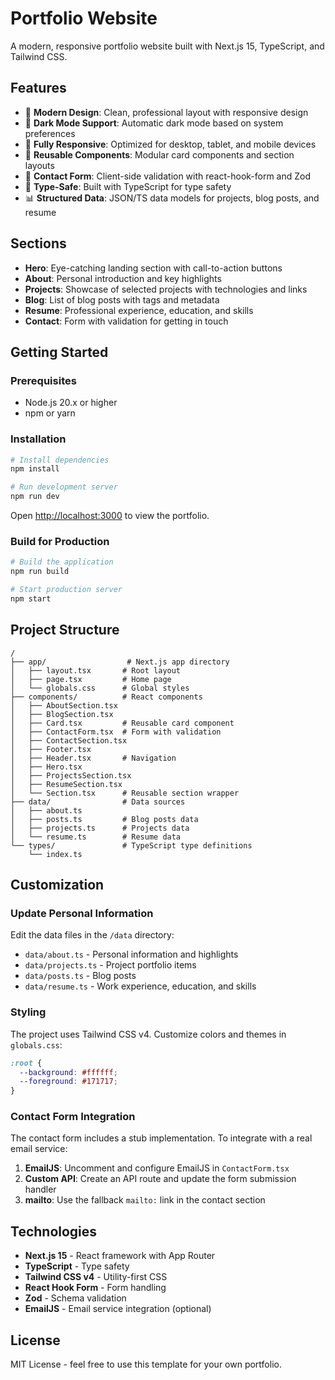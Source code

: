 # Portfolio Website

A modern, responsive portfolio website built with Next.js 15, TypeScript, and Tailwind CSS.

## Features

- 🎨 **Modern Design**: Clean, professional layout with responsive design
- 🌙 **Dark Mode Support**: Automatic dark mode based on system preferences
- 📱 **Fully Responsive**: Optimized for desktop, tablet, and mobile devices
- 🎯 **Reusable Components**: Modular card components and section layouts
- 📝 **Contact Form**: Client-side validation with react-hook-form and Zod
- 🚀 **Type-Safe**: Built with TypeScript for type safety
- 📊 **Structured Data**: JSON/TS data models for projects, blog posts, and resume

## Sections

- **Hero**: Eye-catching landing section with call-to-action buttons
- **About**: Personal introduction and key highlights
- **Projects**: Showcase of selected projects with technologies and links
- **Blog**: List of blog posts with tags and metadata
- **Resume**: Professional experience, education, and skills
- **Contact**: Form with validation for getting in touch

## Getting Started

### Prerequisites

- Node.js 20.x or higher
- npm or yarn

### Installation

```bash
# Install dependencies
npm install

# Run development server
npm run dev
```

Open [http://localhost:3000](http://localhost:3000) to view the portfolio.

### Build for Production

```bash
# Build the application
npm run build

# Start production server
npm start
```

## Project Structure

```
/
├── app/                  # Next.js app directory
│   ├── layout.tsx       # Root layout
│   ├── page.tsx         # Home page
│   └── globals.css      # Global styles
├── components/          # React components
│   ├── AboutSection.tsx
│   ├── BlogSection.tsx
│   ├── Card.tsx         # Reusable card component
│   ├── ContactForm.tsx  # Form with validation
│   ├── ContactSection.tsx
│   ├── Footer.tsx
│   ├── Header.tsx       # Navigation
│   ├── Hero.tsx
│   ├── ProjectsSection.tsx
│   ├── ResumeSection.tsx
│   └── Section.tsx      # Reusable section wrapper
├── data/                # Data sources
│   ├── about.ts
│   ├── posts.ts         # Blog posts data
│   ├── projects.ts      # Projects data
│   └── resume.ts        # Resume data
└── types/               # TypeScript type definitions
    └── index.ts
```

## Customization

### Update Personal Information

Edit the data files in the `/data` directory:

- `data/about.ts` - Personal information and highlights
- `data/projects.ts` - Project portfolio items
- `data/posts.ts` - Blog posts
- `data/resume.ts` - Work experience, education, and skills

### Styling

The project uses Tailwind CSS v4. Customize colors and themes in `globals.css`:

```css
:root {
  --background: #ffffff;
  --foreground: #171717;
}
```

### Contact Form Integration

The contact form includes a stub implementation. To integrate with a real email service:

1. **EmailJS**: Uncomment and configure EmailJS in `ContactForm.tsx`
2. **Custom API**: Create an API route and update the form submission handler
3. **mailto**: Use the fallback `mailto:` link in the contact section

## Technologies

- **Next.js 15** - React framework with App Router
- **TypeScript** - Type safety
- **Tailwind CSS v4** - Utility-first CSS
- **React Hook Form** - Form handling
- **Zod** - Schema validation
- **EmailJS** - Email service integration (optional)

## License

MIT License - feel free to use this template for your own portfolio.
